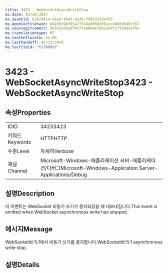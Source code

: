 ```yaml
---
title: 3423 - WebSocketAsyncWriteStop
ms.date: 03/30/2017
ms.assetid: b2074414-abad-4643-ba38-f94b331def93
ms.openlocfilehash: b6450398f05477f44a9058d9b1ecd4bb9b407c67
ms.sourcegitcommit: 9b552addadfb57fab0b9e7852ed4f1f1b8a42f8e
ms.translationtype: MT
ms.contentlocale: ko-KR
ms.lasthandoff: 04/23/2019
ms.locfileid: "61760092"
---
```

# <a name="3423---websocketasyncwritestop"></a><span data-ttu-id="71fba-102">3423 - WebSocketAsyncWriteStop</span><span class="sxs-lookup"><span data-stu-id="71fba-102">3423 - WebSocketAsyncWriteStop</span></span>
## <a name="properties"></a><span data-ttu-id="71fba-103">속성</span><span class="sxs-lookup"><span data-stu-id="71fba-103">Properties</span></span>  
  
|||  
|-|-|  
|<span data-ttu-id="71fba-104">ID</span><span class="sxs-lookup"><span data-stu-id="71fba-104">ID</span></span>|<span data-ttu-id="71fba-105">3423</span><span class="sxs-lookup"><span data-stu-id="71fba-105">3423</span></span>|  
|<span data-ttu-id="71fba-106">키워드</span><span class="sxs-lookup"><span data-stu-id="71fba-106">Keywords</span></span>|<span data-ttu-id="71fba-107">HTTP</span><span class="sxs-lookup"><span data-stu-id="71fba-107">HTTP</span></span>|  
|<span data-ttu-id="71fba-108">수준</span><span class="sxs-lookup"><span data-stu-id="71fba-108">Level</span></span>|<span data-ttu-id="71fba-109">자세히</span><span class="sxs-lookup"><span data-stu-id="71fba-109">Verbose</span></span>|  
|<span data-ttu-id="71fba-110">채널</span><span class="sxs-lookup"><span data-stu-id="71fba-110">Channel</span></span>|<span data-ttu-id="71fba-111">Microsoft-Windows-애플리케이션 서버-애플리케이션/디버그</span><span class="sxs-lookup"><span data-stu-id="71fba-111">Microsoft-Windows-Application Server-Applications/Debug</span></span>|  
  
## <a name="description"></a><span data-ttu-id="71fba-112">설명</span><span class="sxs-lookup"><span data-stu-id="71fba-112">Description</span></span>  
 <span data-ttu-id="71fba-113">이 이벤트는 WebSocket 비동기 쓰기가 중지되었을 때 내보내집니다.</span><span class="sxs-lookup"><span data-stu-id="71fba-113">This event is emitted when WebSocket asynchronous write has stopped.</span></span>  
  
## <a name="message"></a><span data-ttu-id="71fba-114">메시지</span><span class="sxs-lookup"><span data-stu-id="71fba-114">Message</span></span>  
 <span data-ttu-id="71fba-115">WebSocketId:%1에서 비동기 쓰기를 중지합니다.</span><span class="sxs-lookup"><span data-stu-id="71fba-115">WebSocketId:%1 asynchronous write stop.</span></span>  
  
## <a name="details"></a><span data-ttu-id="71fba-116">설명</span><span class="sxs-lookup"><span data-stu-id="71fba-116">Details</span></span>
